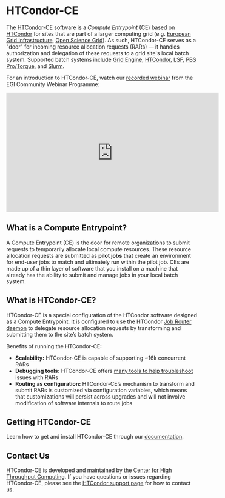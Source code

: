 HTCondor-CE
===========

The [HTCondor-CE](#what-is-htcondor-ce) software is a *Compute Entrypoint* (CE) based on [HTCondor](http://htcondor.org) for sites
that are part of a larger computing grid
(e.g. [European Grid Infrastructure](https://www.egi.eu/), [Open Science Grid](https://opensciencegrid.org/)).
As such, HTCondor-CE serves as a "door" for incoming resource allocation requests (RARs) — it handles authorization and
delegation of these requests to a grid site's local batch system.
Supported batch systems include
[Grid Engine](http://www.univa.com/products/),
[HTCondor](http://htcondor.org),
[LSF](https://www.ibm.com/us-en/marketplace/hpc-workload-management),
[PBS Pro](https://www.altair.com/pbs-professional/)/[Torque](https://adaptivecomputing.com/cherry-services/torque-resource-manager/),
and [Slurm](https://slurm.schedmd.com/).

For an introduction to HTCondor-CE, watch our [recorded webinar](https://www.youtube.com/embed/6IWaMbofG7M) from the EGI
Community Webinar Programme:

<iframe width="560" height="315" src="https://www.youtube.com/embed/6IWaMbofG7M" frameborder="0" allow="accelerometer; autoplay; encrypted-media; gyroscope; picture-in-picture" allowfullscreen>
</iframe>

What is a Compute Entrypoint?
-----------------------------

A Compute Entrypoint (CE) is the door for remote organizations to submit requests to temporarily allocate local compute
resources.
These resource allocation requests are submitted as **pilot jobs** that create an environment for end-user jobs to match
and ultimately run within the pilot job.
CEs are made up of a thin layer of software that you install on a machine that already has the ability to submit and
manage jobs in your local batch system.

What is HTCondor-CE?
--------------------

HTCondor-CE is a special configuration of the HTCondor software designed as a Compute Entrypoint.
It is configured to use the HTCondor [Job Router daemon](https://htcondor.readthedocs.io/en/v9_0/grid-computing/job-router.html)
to delegate resource allocation requests by transforming and submitting them to the site’s batch system.

Benefits of running the HTCondor-CE:

-   **Scalability:** HTCondor-CE is capable of supporting ~16k concurrent RARs
-   **Debugging tools:** HTCondor-CE offers
    [many tools to help troubleshoot](v6/troubleshooting/troubleshooting.md#htcondor-ce-troubleshooting-tools) issues with RARs
-   **Routing as configuration:** HTCondor-CE’s mechanism to transform and submit RARs is customized via configuration
    variables, which means that customizations will persist across upgrades and will not involve modification of
    software internals to route jobs

Getting HTCondor-CE
-------------------

Learn how to get and install HTCondor-CE through our [documentation](v6/installation/htcondor-ce.md).

Contact Us
----------

HTCondor-CE is developed and maintained by the [Center for High Throughput Computing](http://chtc.cs.wisc.edu/).
If you have questions or issues regarding HTCondor-CE, please see the
[HTCondor support page](https://research.cs.wisc.edu/htcondor/htcondor-support/) for how to contact us.
